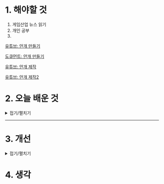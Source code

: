 
# 1. 해야할 것

1. 게임산업 뉴스 읽기 
2. 개인 공부  
3. 

[유튜브: 안개 만들기](https://www.youtube.com/watch?v=KQiTjNValbs)

[도큐먼트: 안개 만들기](https://dev.epicgames.com/documentation/en-us/unreal-engine/local-fog-volumes-in-unreal-engine)


[유튜브: 안개 제작](https://www.youtube.com/watch?v=dteo2x4asxI)

[유튜브: 안개 제작2](https://www.youtube.com/watch?v=N1t2gCkAbXw)


# 2. 오늘 배운 것

<details>
<summary>접기/펼치기</summary>

## 안개 머티리얼
### 디테일 설정
![image](https://github.com/user-attachments/assets/1e568d04-194c-4767-a277-cdf090b04da4)
- TransLucent
- Two sided

### 파라미터 세팅
![image](https://github.com/user-attachments/assets/2d09a770-ed20-4ac4-bfa5-cec3aa363f5f)
- 1 노드 만들기
- s 파라미터 노드 만들기
- m 곱셈

### 




</details>

****


# 3. 개선


<details>
<summary>접기/펼치기</summary>


</details>



# 4. 생각


